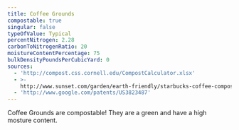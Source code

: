 ```yaml
---
title: Coffee Grounds
compostable: true
singular: false
typeOfValue: Typical
percentNitrogen: 2.28
carbonToNitrogenRatio: 20
moistureContentPercentage: 75
bulkDensityPoundsPerCubicYard: 0
sources:
  - 'http://compost.css.cornell.edu/CompostCalculator.xlsx'
  - >-
    http://www.sunset.com/garden/earth-friendly/starbucks-coffee-compost-test-00400000016986/
  - 'http://www.google.com/patents/US3823487'
---
```


Coffee Grounds are compostable! They are a green and have a high mosture content.
